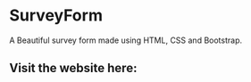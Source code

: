 # SurveyForm
A Beautiful survey form made using HTML, CSS and Bootstrap.

## Visit the website here:
